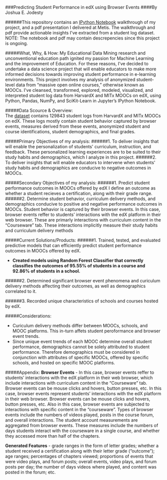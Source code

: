 ###Predicting Student Performance in edX using Browser Events
####By Joshua E. Jodesty

######This repository contains an [IPython Notebook](https://github.com/JEJodesty/edX_student_analysis/blob/master/edX_Student_Analysis.ipynb) walkthrough of my project, and a pdf presentation I delivered at Metis. The walkthrough and pdf provide actionable insights I've extracted from a student log dataset. NOTE: The notebook and pdf may contain descrepencies since this project is ongoing.

#####What, Why, & How:
My Educational Data Mining research and unconventional education path ignited my passion for Machine Learning and the improvement of Education. For these reasons, I’ve decided to undertake a data science project that will enable educators to make more informed decisions towards improving student performance in e-learning environments. This project involves my analysis of anonymized student-level data from “massive open online courses,” otherwise known as MOOCs. I've cleansed, transformed, explored, modeled, visualized, and interpreted student log data from HarvardX and MITx MOOCs on edX, using Python, Pandas, NumPy, and SciKit-Learn in Jupyter’s IPython Notebook.

#####Data Scource & Overview:  
The [dataset](https://dataverse.harvard.edu/dataset.xhtml?persistentId=doi:10.7910/DVN/26147) contains 129843 student logs from HarvardX and MITx MOOCs on edX. These logs mostly contain student behavior captured by browser events, measures derived from these events, anonymized student and course identifications, student demographics, and final grades.

#####Primary Objectives of my analysis:
######1. To deliver insights that will enable the personalization of students' curriculum, instruction, and feedback. These personalized learning experiences are to be suited to their study habits and demographics, which I analyze in this project.
######2. To deliver insights that will enable educators to intervene when students' study habits and demographics are conducive to negative outcomes in MOOCs.

#####Secondary Objectives of my analysis:
######1. Predict student performance outcomes in MOOCs offered by edX
I define an outcome as whether a student recieves a certification, along with their grade range.
######2. Determine student behavior, curriculum delivery methods, and demographics conducive to positive and negative performance outcomes in MOOCs. 
Student behavior is captured by their browser events. In this case, browser events reffer to students’ interactions with the edX platform in their web browser. These are primarly interactions with curriculum content in the “Courseware” tab. These interactions implicitly measure their study habits and curriculum delivery methods

#####Current Solutions/Products:
######1. Trained, tested, and evaluated predictive models that can efficiently predict student performance outcomes in MOOCs offered by edX.
* **Created models using Random Forest Classifier that correctly classifies the outcomes of 95.55% of students in a course and 92.86% of students in a school.**

######2. Determined significant browser event phenomena and curiculum delivery methods affecting their outcomes, as well as demographics correlated to it. 

######3. Recorded unique characteristics of schools and courses hosted by edX.

#####Considerations: 
*	Curiculum delivery methods differ between MOOCs, schools, and MOOC platforms. This in-turn affets student peroformance and browser event trends.
*	Since unique event trends of each MOOC determine overall student performance, demographics cannot be solely attributed to student performance. Therefore demographics must be considered in conjunction with attributes of specific MOOCs, offered by specific schools, and hosted on specific MOOC platforms. 

#####Appendix:
**Browser Events** - In this case, browser events reffer to students’ interactions with the edX platform in their web browser, which include interactions with curriculum content in the “Courseware” tab. Browser events can be mouse clicks and hovers, button presses, etc. In this case, browser events represent students’ interactions with the edX platform in their web browser. Browser events can be mouse clicks and hovers, button presses, etc. Also in this case, browser events are subjected to interactions with specific content in the “courseware”. Types of browser events include the numbers of videos played, posts in the course forum, and overall interactions. The student account measurements are aggregated from browser events. These measures include the numbers of days students interact with the courseware in a single course, and whether they accessed more than half of the chapters.

**Generated Features** - grade ranges in the form of letter grades; whether a student received a certification along with their letter grade (“outcome”); age ranges; percentages of chapters viewed; proportions of events that were video plays, and forum posts; overall events, video plays, and forum posts per day; the number of days videos where played, and content was posted in the forum; etc.
